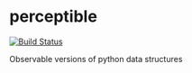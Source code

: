 # perceptible
[![Build Status](https://travis-ci.org/chrisbrake/perceptible.svg?branch=master)](https://travis-ci.org/chrisbrake/perceptible)

Observable versions of python data structures
